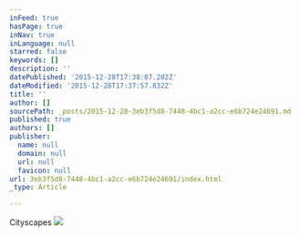 ```yaml
---
inFeed: true
hasPage: true
inNav: true
inLanguage: null
starred: false
keywords: []
description: ''
datePublished: '2015-12-28T17:38:07.202Z'
dateModified: '2015-12-28T17:37:57.832Z'
title: ''
author: []
sourcePath: _posts/2015-12-28-3eb3f5d8-7448-4bc1-a2cc-e6b724e24691.md
published: true
authors: []
publisher:
  name: null
  domain: null
  url: null
  favicon: null
url: 3eb3f5d8-7448-4bc1-a2cc-e6b724e24691/index.html
_type: Article

---
```

Cityscapes
![](https://s3-us-west-2.amazonaws.com/the-grid-img/p/a67290ce6daf61cbe956bf2fe74de425d7995696.jpg)